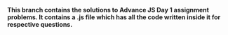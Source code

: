 **This branch contains the solutions to Advance JS Day 1 assignment problems.
It contains a .js file which has all the code written inside it for respective questions.**
